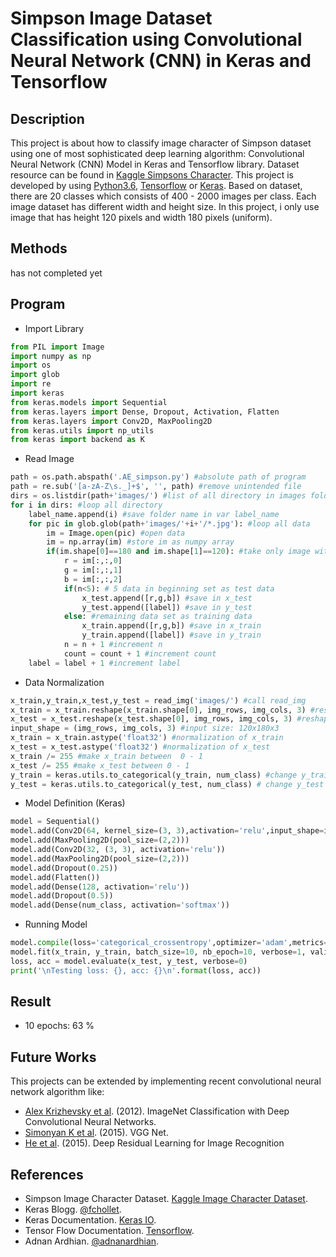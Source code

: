 # Simpson Image Dataset Classification using Convolutional Neural Network (CNN) in Keras and Tensorflow #

## Description ##
This project is about how to classify image character of Simpson dataset using one of most sophisticated deep learning algorithm: Convolutional Neural Network (CNN) Model in Keras and Tensorflow library. Dataset resource can be found in [Kaggle Simpsons Character](https://www.kaggle.com/alexattia/the-simpsons-characters-dataset). This project is developed by using [Python3.6](https://www.python.org/downloads/release/python-360/), [Tensorflow](http://tensorflow.org) or [Keras](http://keras.io). Based on dataset, there are 20 classes which consists of 400 - 2000 images per class. Each image dataset has different width and height size. In this project, i only use image that has height 120 pixels and width 180 pixels (uniform).     

## Methods ##
has not completed yet

## Program ##
- Import Library
```python
from PIL import Image
import numpy as np
import os
import glob
import re
import keras
from keras.models import Sequential
from keras.layers import Dense, Dropout, Activation, Flatten
from keras.layers import Conv2D, MaxPooling2D
from keras.utils import np_utils
from keras import backend as K
```

- Read Image
```python
path = os.path.abspath('.AE_simpson.py') #absolute path of program
path = re.sub('[a-zA-Z\s._]+$', '', path) #remove unintended file
dirs = os.listdir(path+'images/') #list of all directory in images folder
for i in dirs: #loop all directory
	label_name.append(i) #save folder name in var label_name
	for pic in glob.glob(path+'images/'+i+'/*.jpg'): #loop all data
		im = Image.open(pic) #open data
		im = np.array(im) #store im as numpy array
		if(im.shape[0]==180 and im.shape[1]==120): #take only image with shape 120 x 180
			r = im[:,:,0]
			g = im[:,:,1]
			b = im[:,:,2]
			if(n<5): # 5 data in beginning set as test data
				x_test.append([r,g,b]) #save in x_test
				y_test.append([label]) #save in y_test
			else: #remaining data set as training data
				x_train.append([r,g,b]) #save in x_train
				y_train.append([label]) #save in y_train
			n = n + 1 #increment n
			count = count + 1 #increment count
	label = label + 1 #increment label
```

- Data Normalization
```python
x_train,y_train,x_test,y_test = read_img('images/') #call read_img
x_train = x_train.reshape(x_train.shape[0], img_rows, img_cols, 3) #reshape x_train into: (num of data, 120,180,20)
x_test = x_test.reshape(x_test.shape[0], img_rows, img_cols, 3) #reshape x_test into (num of data, 120, 180,3)
input_shape = (img_rows, img_cols, 3) #input size: 120x180x3
x_train = x_train.astype('float32') #normalization of x_train
x_test = x_test.astype('float32') #normalization of x_test
x_train /= 255 #make x_train between  0 - 1
x_test /= 255 #make x_test between 0 - 1
y_train = keras.utils.to_categorical(y_train, num_class) #change y_train into categorical like [0,1,0...,0]
y_test = keras.utils.to_categorical(y_test, num_class) # change y_test into categorical
```

- Model Definition (Keras)
```python
model = Sequential()
model.add(Conv2D(64, kernel_size=(3, 3),activation='relu',input_shape=input_shape))
model.add(MaxPooling2D(pool_size=(2,2)))
model.add(Conv2D(32, (3, 3), activation='relu'))
model.add(MaxPooling2D(pool_size=(2,2)))
model.add(Dropout(0.25))
model.add(Flatten())
model.add(Dense(128, activation='relu'))
model.add(Dropout(0.5))
model.add(Dense(num_class, activation='softmax'))
```

- Running Model
```python
model.compile(loss='categorical_crossentropy',optimizer='adam',metrics=['accuracy'])
model.fit(x_train, y_train, batch_size=10, nb_epoch=10, verbose=1, validation_data=(x_test, y_test))
loss, acc = model.evaluate(x_test, y_test, verbose=0)
print('\nTesting loss: {}, acc: {}\n'.format(loss, acc))
```
## Result ##
- 10 epochs: 63 %

## Future Works ##
This projects can be extended by implementing recent convolutional neural network algorithm like:
- [Alex Krizhevsky et al](https://papers.nips.cc/paper/4824-imagenet-classification-with-deep-convolutional-neural-networks.pdf). (2012). ImageNet Classification with Deep Convolutional Neural Networks. 
- [Simonyan K et al](https://arxiv.org/pdf/1409.1556v6.pdf). (2015). VGG Net.
- [He et al](https://arxiv.org/pdf/1512.03385v1.pdf). (2015). Deep Residual Learning for Image Recognition

## References ##
- Simpson Image Character Dataset. [Kaggle Image Character Dataset](https://www.kaggle.com/alexattia/the-simpsons-characters-dataset).
- Keras Blogg. [@fchollet](https://github.com/fchollet/keras/tree/master/examples).
- Keras Documentation. [Keras IO](http://keras.io).
- Tensor Flow Documentation. [Tensorflow](http://tensorflow.org).
- Adnan Ardhian. [@adnanardhian](https://github.com/adnanardhian).
